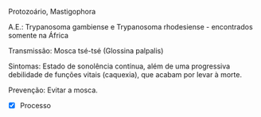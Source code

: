 Protozoário, Mastigophora

A.E.:  Trypanosoma gambiense e Trypanosoma rhodesiense - encontrados somente na África

Transmissão: Mosca tsé-tsé (Glossina palpalis)

Sintomas: Estado de sonolência contínua, além de uma progressiva debilidade de funções vitais (caquexia), que acabam por levar à morte.

Prevenção: Evitar a mosca.

- [x] Processo 
